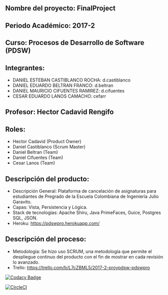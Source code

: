 ## Nombre del proyecto: FinalProject<br />
## Periodo Académico: 2017-2<br />
## Curso: Procesos de Desarrollo de Software (PDSW)<br />
## Integrantes:<br />
* DANIEL ESTEBAN CASTIBLANCO ROCHA:  d.castiblanco<br />
* DANIEL EDUARDO BELTRAN FRANCO:  d.beltran<br />
* DANIEL MAURICIO CIFUENTES RAMIREZ:  d.cifuentes<br />
* CESAR EDUARDO LANOS CAMACHO:  cefarr<br />

## Profesor: Hector Cadavid Rengifo<br />

## Roles:<br />
* Hector Cadavid (Product Owner)<br />
* Daniel Castiblanco (Scrum Master)<br />
* Daniel Beltran (Team)<br />
* Daniel Cifuentes (Team)<br />
* Cesar Lanos (Team)<br />

## Descripción del producto:<br />
* Descripción General: Plataforma de cancelación de asignaturas para estudiantes de Pregrado de la Escuela Colombiana de Ingeniería Julio Garavito.<br />
* Capas: Vista, Persistencia y Lógica.<br />
* Stack de tecnologías: Apache Shiru, Java PrimeFaces, Guice, Postgres SQL, JSON.<br />
* Heroku: https://pdswpro.herokuapp.com/ <br />

## Descripción del proceso:<br />
* Metodología: Se hizo uso SCRUM, una metodología que permite el despliegue continuo del producto con el fin de mostrar en cada revisión  lo avanzado.<br />
* Trello: https://trello.com/b/L7cZBML5/2017-2-proypdsw-pdswpro<br />

[![Codacy Badge](https://api.codacy.com/project/badge/Grade/cb072b2d097d4225903b79bea175971d)](https://www.codacy.com/app/dolardanies/pdswpro?utm_source=github.com&amp;utm_medium=referral&amp;utm_content=PdswProject/pdswpro&amp;utm_campaign=Badge_Grade)

[![CircleCI](https://circleci.com/gh/PdswProject/FinalProject.svg?style=svg)](https://circleci.com/gh/PdswProject/FinalProject)

